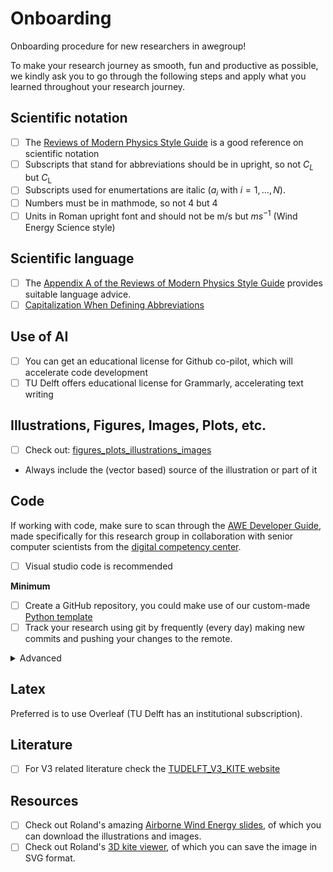 # Onboarding
Onboarding procedure for new researchers in awegroup!

To make your research journey as smooth, fun and productive as possible, we kindly ask you to go through the following steps and apply what you learned throughout your research journey.

## Scientific notation

- [ ] The [Reviews of Modern Physics Style Guide](https://cdn.journals.aps.org/files/rmpguide.pdf) is a good reference on scientific notation
- [ ] Subscripts that stand for abbreviations should be in upright, so not $C_L$ but $C_\mathrm{L}$
- [ ] Subscripts used for enumertations are italic ($a_i$ with $i=1, \ldots, N$).
- [ ] Numbers must be in mathmode, so not 4 but $4$
- [ ] Units in Roman upright font and should not be m/s but $ms^{-1}$ (Wind Energy Science style)

## Scientific language

- [ ] The [Appendix A of the Reviews of Modern Physics Style Guide](https://cdn.journals.aps.org/files/rmpguapa.pdf) provides suitable language advice.
- [ ] [Capitalization When Defining Abbreviations](https://www.aje.com/arc/editing-tip-capitalization-when-defining-abbreviations)

## Use of AI

- [ ] You can get an educational license for Github co-pilot, which will accelerate code development
- [ ] TU Delft offers educational license for Grammarly, accelerating text writing

## Illustrations, Figures, Images, Plots, etc.

- [ ] Check out: [figures_plots_illustrations_images](https://github.com/awegroup/Onboarding/blob/main/figures_plots_illustrations_images.md)
- Always include the (vector based) source of the illustration or part of it


## Code
If working with code, make sure to scan through the [AWE Developer Guide](https://awegroup.github.io/developer-guide/), made specifically for this research group in collaboration with senior computer scientists from the [digital competency center](https://www.tudelft.nl/digital-competence-centre).
- [ ] Visual studio code is recommended

**Minimum**
- [ ] Create a GitHub repository, you could make use of our custom-made [Python template](https://github.com/awegroup/template-python)
- [ ] Track your research using git by frequently (every day) making new commits and pushing your changes to the remote.

<details>
    <summary>Advanced</summary>
    Using .toml files see: (https://awegroup.github.io/developer-guide/) to package your project and make it locally pip installable.
    More things...
</details>

## Latex
Preferred is to use Overleaf (TU Delft has an institutional subscription). 

## Literature
- [ ] For V3 related literature check the [TUDELFT_V3_KITE website](https://awegroup.github.io/TUDELFT_V3_KITE/)



## Resources
- [ ] Check out Roland's amazing [Airborne Wind Energy slides](https://awecourse.github.io/slides/), of which you can download the illustrations and images.
- [ ] Check out Roland's [3D kite viewer]( https://delftxtools.tudelft.nl/AE4T40_Airborne_Wind_Energy/threejs/kiteV3_static.html), of which you can save the image in SVG format.
